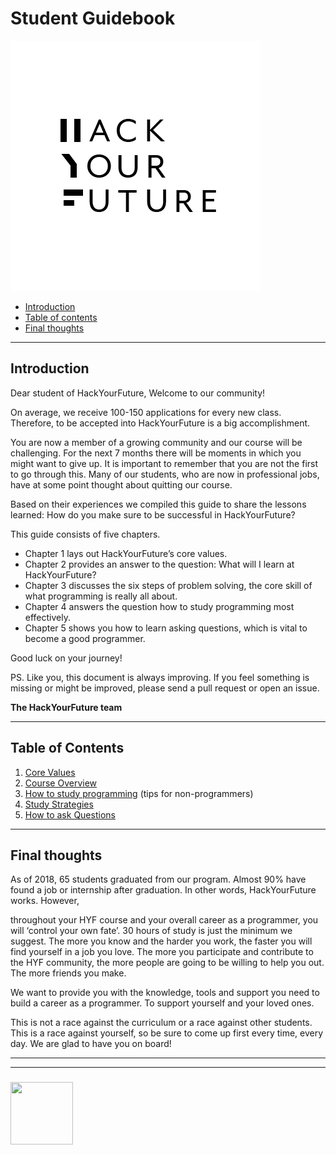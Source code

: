 # Student Guidebook

![](./images/hyf-logo.png)

* [Introduction](#introduction)
* [Table of contents](#table-of-contents)
* [Final thoughts](#final-thoughts)

---

## Introduction

Dear student of HackYourFuture, Welcome to our community!

On average, we receive 100-150 applications for every new class. Therefore, to be accepted into HackYourFuture is a big accomplishment.

You are now a member of a growing community and our course will be challenging. For the next 7 months there will be moments in which you might want to give up. It is important to remember that you are not the first to go through this. Many of our students, who are now in professional jobs, have at some point thought about quitting our course.

Based on their experiences we compiled this guide to share the lessons learned: How do you make sure to be successful in HackYourFuture?

This guide consists of five chapters. 
* Chapter 1 lays out HackYourFuture’s core values.
* Chapter 2 provides an answer to the question: What will I learn at HackYourFuture? 
* Chapter 3 discusses the six steps of problem solving, the core skill of what programming is really all about. 
* Chapter 4 answers the question how to study programming most effectively. 
* Chapter 5 shows you how to learn asking questions, which is vital to become a good programmer.

Good luck on your journey!

PS. Like you, this document is always improving. If you feel something is missing or might be improved, please send a pull request or open an issue.

__The HackYourFuture team__


---

## Table of Contents

1. [Core Values](./00-core-values.md)
1. [Course Overview](./01-course-overview.md) 
1. [How to study programming](./02-how-to-study-programming.md) (tips for non-programmers)
1. [Study Strategies](./03-study-strategies.md)
1. [How to ask Questions](./04-how-to-ask-questions.md)

---

## Final thoughts 

As of 2018, 65 students graduated from our program. Almost 90% have found a job or internship after graduation. In other words, HackYourFuture works. However,

throughout your HYF course and your overall career as a programmer, you will ‘control your own fate’. 30 hours of study is just the minimum we suggest. The more you know and the harder you work, the faster you will find yourself in a job you love. The more you participate and contribute to the HYF community, the more people are going to be willing to help you out. The more friends you make.

We want to provide you with the knowledge, tools and support you need to build a career as a programmer. To support yourself and your loved ones.

This is not a race against the curriculum or a race against other students. This is a race against yourself, so be sure to come up first every time, every day.
We are glad to have you on board!

___
___
### <a href="https://hackyourfuture.be" target="_blank"><img src="https://pbs.twimg.com/profile_images/984474625009741824/Bs_qKx6-_400x400.jpg" width="100" height="100"></img></a>
